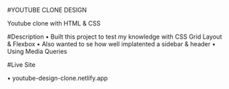 #YOUTUBE CLONE DESIGN

Youtube clone with HTML & CSS

#Description 
  • Built this project to test my knowledge with CSS Grid Layout & Flexbox
  • Also wanted to se how well implatented a sidebar & header
  • Using Media Queries

#Live Site

  • youtube-design-clone.netlify.app
